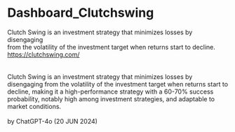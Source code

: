# Dashboard_Clutchswing
Clutch Swing is an investment strategy that minimizes losses by disengaging</br>
from the volatility of the investment target when returns start to decline.</br>
https://clutchswing.com/</br>
</br>
</br>
Clutch Swing is an investment strategy that minimizes losses by disengaging from the volatility of the investment target when returns start to decline, making it a high-performance strategy with a 60-70% success probability, notably high among investment strategies, and adaptable to market conditions.</br>
</br>
by ChatGPT-4o (20 JUN 2024)

